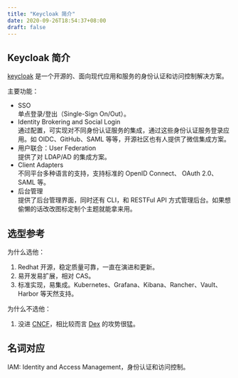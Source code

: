 ```yaml
---
title: "Keycloak 简介"
date: 2020-09-26T18:54:37+08:00
draft: false
---
```


## Keycloak 简介

[keycloak][] 是一个开源的、面向现代应用和服务的身份认证和访问控制解决方案。

主要功能：

- SSO  
  单点登录/登出（Single-Sign On/Out）。
- Identity Brokering and Social Login  
  通过配置，可实现对不同身份认证服务的集成，通过这些身份认证服务登录应用。如 OIDC、GitHub、SAML 等等，开源社区也有人提供了微信集成方案。
- 用户联合：User Federation  
  提供了对 LDAP/AD 的集成方案。
- Client Adapters  
   不同平台多种语言的支持，支持标准的 OpenID Connect、 OAuth 2.0、 SAML 等。
- 后台管理  
  提供了后台管理界面，同时还有 CLI，和 RESTFul API 方式管理后台。如果想偷懒的话改改图标定制个主题就能拿来用。

## 选型参考

为什么选他：

1. Redhat 开源，稳定质量可靠，一直在演进和更新。
2. 易开发易扩展，相对 CAS。
3. 标准实现，易集成。Kubernetes、Grafana、Kibana、Rancher、Vault、Harbor 等天然支持。

为什么不选他：

1. 没进 [CNCF](https://www.cncf.io/)，相比较而言 [Dex](https://dexidp.io) 的攻势很猛。

## 名词对应

IAM: Identity and Access Management，身份认证和访问控制。

[keycloak]: https://www.keycloak.org
